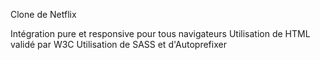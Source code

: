 Clone de Netflix

Intégration pure et responsive pour tous navigateurs
Utilisation de HTML validé par W3C
Utilisation de SASS et d'Autoprefixer
